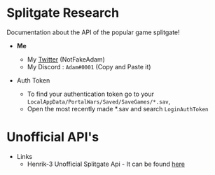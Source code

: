 # Splitgate Research
Documentation about the API of the popular game splitgate!

- **Me**
  - My [Twitter](https://twitter.com/notfakeadam) (NotFakeAdam)
  - My Discord : `Adаm#0001` (Copy and Paste it)
  
- Auth Token
  - To find your authentication token go to your `LocalAppData/PortalWars/Saved/SaveGames/*.sav`, 
  - Open the most recently made *.sav and search `LoginAuthToken`

# Unofficial API's
- Links
  - Henrik-3 Unofficial Splitgate Api - It can be found [here](https://github.com/Henrik-3/unofficial-splitgate-api)

